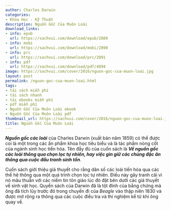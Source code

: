 ```yaml
---
author: Charles Darwin
categories:
- Khoa Học - Kỹ Thuật
description: Nguồn Gốc Của Muôn Loài
download_links:
- info: epub
  url: https://sachvui.com/download/epub/2889
- info: mobi
  url: https://sachvui.com/download/mobi/2890
- info: prc
  url: https://sachvui.com/download/prc/2891
- info: pdf
  url: https://sachvui.com/download/pdf/4894
image: https://sachvui.com/cover/2016/nguon-goc-cua-muon-loai.jpg
layout: post
permalink: /nguon-goc-cua-muon-loai.html
tags:
- tải sách miễn phí
- tải sách nhanh
- tải ebooks miễn phí
- pdf miễn phí
- Nguồn Gốc Của Muôn Loài ebook
- Nguồn Gốc Của Muôn Loài pdf
thumbnail_url: https://sachvui.com/cover/2016/nguon-goc-cua-muon-loai.jpg
title: Nguồn Gốc Của Muôn Loài
---
```


 <div class="item-desc text-justify"> <p><em><strong>Nguồn gốc các loài</strong></em> của Charles Darwin (xuất bản năm 1859) có thể được coi là một trong các ấn phẩm khoa học tiêu biểu và là tác phẩm nòng cốt của ngành sinh học tiến hóa. Tên đầy đủ của cuốn sách là <em><strong>Về nguồn gốc các loài thông qua chọn lọc tự nhiên, hay việc gìn giữ các chủng đặc ân thông qua cuộc đấu tranh sinh tồn</strong></em>.</p><p>Cuốn sách giới thiệu giả thuyết cho rằng dân số các loài tiến hóa qua các thế hệ thông qua một quá trình chọn lọc tự nhiên. Điều này gây tranh cãi vì nó mâu thuẫn với các niềm tin tôn giáo lúc đó đặt bên dưới các giả thuyết về sinh vật học. Quyển sách của Darwin đã là tột đỉnh của bằng chứng mà ông đã tích lũy trước đó trong chuyến đi của <em>Beagle</em> vào thập niên 1830 và được mở rộng ra thông qua các cuộc điều tra và thí nghiệm kể từ khi ông quay về.</p> </div>